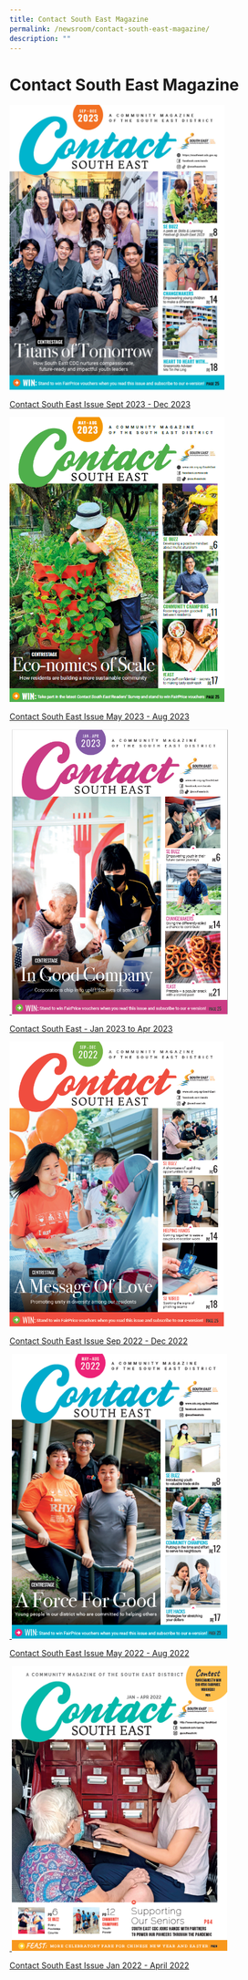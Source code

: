 ```yaml
---
title: Contact South East Magazine
permalink: /newsroom/contact-south-east-magazine/
description: ""
---
```

Contact South East Magazine
===
<a href="https://go.gov.sg/csesepdec2023"><img src="/images/NewsRoom/CSE/cse%20sep-dec2023.png" style="width:auto; height:500px;"></a>

[Contact South East Issue Sept 2023 - Dec 2023](https://go.gov.sg/csesepdec2023) 


<a href="https://go.gov.sg/csemay-aug2023"><img src="/images/NewsRoom/CSE/contact%20se%20may-aug%202023.png" style="width:auto; height:500px;"></a>

[Contact South East Issue May 2023 - Aug 2023](https://go.gov.sg/csemay-aug2023) 
	
<a href="https://go.gov.sg/csejan-apr2023"> &nbsp;<img src="/images/NewsRoom/CSE/CSE%20Jan-Apr%202023%20-%20Cover%20Page.png" style="width:auto; height:500px;"></a>
	
[Contact South East - Jan 2023 to Apr 2023](https://go.gov.sg/csejan-apr2023)

<a href="https://go.gov.sg/csesep-dec2022v2"><img src="/images/NewsRoom/CSE/CSE%20Sep%20to%20Dec%202022%20-%20Cover.png" style="width:auto; height:500px;"></a>
	
[Contact South East Issue Sep 2022 - Dec 2022](https://go.gov.sg/csesep-dec2022v2) 
	
<a href="https://go.gov.sg/csemay-aug2022">&nbsp;<img src="/images/NewsRoom/CSE/CSE%20May%20to%20Aug%202022%20-%20Cover%20page.png" style="width:auto; height:500px;"></a>

[Contact South East Issue May 2022 - Aug 2022](https://go.gov.sg/csemay-aug2022) 
	
<a href="https://go.gov.sg/csejan-april2022">&nbsp;<img src="/images/NewsRoom/CSE/CSE%20Jan-Apr%202021%20-%20Cover%20Page.png" style="width:auto; height:500px;"></a>

[Contact South East Issue Jan 2022 - April 2022](https://go.gov.sg/csejan-april2022)